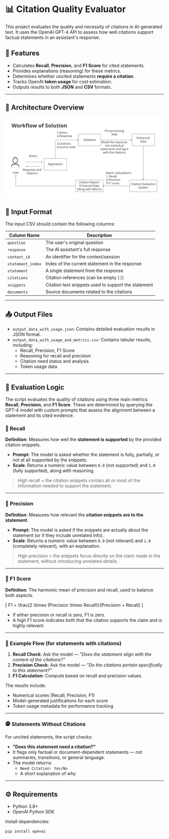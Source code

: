 # 📊 Citation Quality Evaluator

This project evaluates the quality and necessity of citations in AI-generated text. It uses the OpenAI GPT-4 API to assess how well citations support factual statements in an assistant's response.

## 🚀 Features

- Calculates **Recall**, **Precision**, and **F1 Score** for cited statements.
- Provides explanations (reasoning) for these metrics.
- Determines whether uncited statements **require a citation**.
- Tracks OpenAI **token usage** for cost estimation.
- Outputs results to both **JSON** and **CSV** formats.

---

## 🧭 Architecture Overview

![Citation Evaluation Architecture](citation_evaluation_architecture_diagram.png)


## 📂 Input Format

The input CSV should contain the following columns:

| Column Name       | Description                                                  |
|------------------|--------------------------------------------------------------|
| `question`        | The user's original question                                 |
| `response`        | The AI assistant's full response                             |
| `context_id`      | An identifier for the context/session                        |
| `statement_index` | Index of the current statement in the response               |
| `statement`       | A single statement from the response                         |
| `citations`       | Citation references (can be empty `[]`)                      |
| `snippets`        | Citation text snippets used to support the statement         |
| `documents`       | Source documents related to the citations                    |

---

## 📤 Output Files

- `output_data_with_usage.json`: Contains detailed evaluation results in JSON format.
- `output_data_with_usage_and_metrics.csv`: Contains tabular results, including:
  - Recall, Precision, F1 Score
  - Reasoning for recall and precision
  - Citation need status and analysis
  - Token usage data

---

## 🧠 Evaluation Logic

The script evaluates the quality of citations using three main metrics: **Recall**, **Precision**, and **F1 Score**. These are determined by querying the GPT-4 model with custom prompts that assess the alignment between a statement and its cited evidence.

### 🔎 Recall

**Definition**: Measures how well the **statement is supported** by the provided citation snippets.

- **Prompt**: The model is asked whether the statement is fully, partially, or not at all supported by the snippets.
- **Scale**: Returns a numeric value between `0.0` (not supported) and `1.0` (fully supported), along with reasoning.

> High recall = the citation snippets contain all or most of the information needed to support the statement.

---

### 🎯 Precision

**Definition**: Measures how relevant the **citation snippets are to the statement**.

- **Prompt**: The model is asked if the snippets are actually about the statement (or if they include unrelated info).
- **Scale**: Returns a numeric value between `0.0` (not relevant) and `1.0` (completely relevant), with an explanation.

> High precision = the snippets focus directly on the claim made in the statement, without introducing unrelated details.

---

### 🔁 F1 Score

**Definition**: The harmonic mean of precision and recall, used to balance both aspects.

\[
F1 = \frac{2 \times (Precision \times Recall)}{Precision + Recall}
\]

- If either precision or recall is zero, F1 is zero.
- A high F1 score indicates both that the citation supports the claim and is highly relevant.

---

### 🧠 Example Flow (for statements with citations)

1. **Recall Check**: Ask the model — *"Does the statement align with the content of the citations?"*
2. **Precision Check**: Ask the model — *"Do the citations pertain specifically to this statement?"*
3. **F1 Calculation**: Compute based on recall and precision values.

The results include:
- Numerical scores (Recall, Precision, F1)
- Model-generated justifications for each score
- Token usage metadata for performance tracking

---

### 🕵️ Statements Without Citations

For uncited statements, the script checks:

- **"Does this statement need a citation?"**
- It flags only factual or document-dependent statements — not summaries, transitions, or general language.
- The model returns:
  - `Need Citation: Yes/No`
  - A short explanation of why

---


## ⚙️ Requirements

- Python 3.8+
- OpenAI Python SDK

Install dependencies:

```bash
pip install openai
